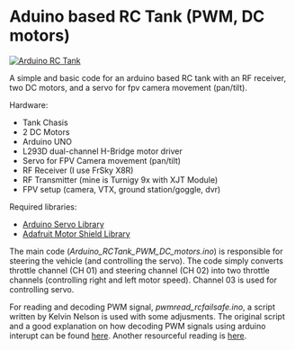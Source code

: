 # Aduino based RC Tank (PWM, DC motors)

[![Arduino RC Tank](https://img.youtube.com/vi/WQx10WutNS8/hqdefault.jpg)](https://youtu.be/WQx10WutNS8 "Arduino RC Tank")


A simple and basic code for an arduino based RC tank with an RF receiver, two DC motors, and a servo for fpv camera movement (pan/tilt).
  

Hardware:

- Tank Chasis
- 2 DC Motors
- Arduino UNO
- L293D dual-channel H-Bridge motor driver
- Servo for FPV Camera movement (pan/tilt)
- RF Receiver (I use FrSky X8R)
- RF Transmitter (mine is Turnigy 9x with XJT Module)
- FPV setup (camera, VTX, ground station/goggle, dvr)

  

Required libraries:
- [Arduino Servo Library](https://www.arduino.cc/en/reference/servo)
- [Adafruit Motor Shield Library](https://github.com/adafruit/Adafruit-Motor-Shield-library)

  

The main code (_Arduino_RCTank_PWM_DC_motors.ino_) is responsible for steering the vehicle (and controlling the servo). The code simply converts throttle channel (CH 01) and steering channel (CH 02) into two throttle channels (controlling right and left motor speed). Channel 03 is used for controlling servo.

  

For reading and decoding PWM signal, _pwmread_rcfailsafe.ino_, a script written by Kelvin Nelson is used with some adjusments. The original script and a good explanation on how decoding PWM signals using arduino interupt can be found [here](https://create.arduino.cc/projecthub/kelvineyeone/read-pwm-decode-rc-receiver-input-and-apply-fail-safe-6b90eb). Another resourceful reading is [here](http://rcarduino.blogspot.com/2012/05/interfacing-rc-channels-to-l293d-motor.html).
 


